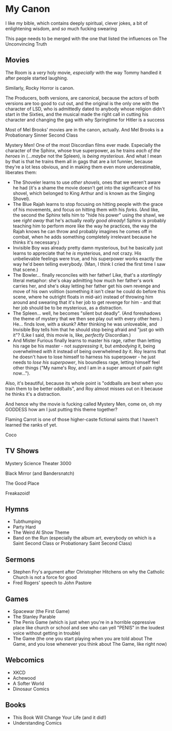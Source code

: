 # My Canon

I like my bible, which contains deeply spiritual, clever jokes, a bit of enlightening wisdom, and *so* much fucking swearing

This page needs to be merged with the one that listed the influences on The Unconvincing Truth

## Movies

The Room is a *very* holy movie, *especially* with the way Tommy handled it after people started laughing.

Similarly, Rocky Horror is canon.

The Producers, both versions, are canonical, because the actors of both versions are too good to cut out, and the original is the only one with the character of LSD, who is admittedly dated to anybody whose religion didn't start in the Sixties, and the musical made the right call in cutting his character and changing the gag with why Springtime for Hitler is a success

Most of Mel Brooks' movies are in the canon, actually. And Mel Brooks is a Probationary Sinner Second Class

Mystery Men! One of the most Discordian films ever made. Especially the character of the Sphinx, whose true superpower, as he trains *each of the heroes* in (...*maybe* not the Spleen), is *being mysterious*. And what I mean by that is that he trains them all in gags that are a lot funnier, because they're a lot less obvious, and in making them even more underestimable, liberates them:

- The Shoveler learns to use *other shovels*, ones that we weren't aware he had (it's a shame the movie doesn't get into the significance of his shovel, which belonged to King Arthur and is known as the Singing Shovel).
- The Blue Rajah learns to stop focusing on hitting people with the grace of his movements, and focus on hitting them with his *forks*. (And like, the second the Sphinx tells him to "hide his power" using the shawl, we see *right away* that he's actually *really good already*! Sphinx is probably teaching him to perform more like the way he practices, the way the Rajah knows he can throw and probably imagines he comes off in combat, when he adds something completely irrelevant because he thinks it's necessary.)
- Invisible Boy was already pretty damn mysterious, but he basically just learns to appreciate that he *is* mysterious, and not crazy. His unbelievable feelings were true, and his superpower works exactly the way he'd been telling everybody. (Man, I think I cried the first time I saw that scene.)
- The Bowler... finally reconciles with her father! Like, that's a *startlingly* literal metaphor: she's okay admitting how much her father's work carries her, and she's okay letting her father get his own revenge and move of his own volition (something it isn't clear he could do before this scene, where he outright floats in mid-air) instead of throwing him around and swearing that it's her job to get revenge for him - and that her job should be to be mysterious, as a distraction.
- The Spleen... well, he becomes "silent but deadly". (And foreshadows the theme of mystery that we then see play out with every other hero.) He... finds love, with a skunk? After thinking he was unloveable, and Invisible Boy tells him that he should stop being afraid and "just go with it"? (Like I said, this movie is, like, *perfectly* Discordian.)
- And Mister Furious finally learns to master his rage, rather than letting his rage be his master - not *suppressing* it, but *embodying* it, being overwhelmed *with* it instead of being overwhelmed *by* it. Roy learns that he doesn't have to lose himself to harness his superpower - he just needs to *lose his superpower*, his boundless rage, letting himself feel other things ("My name's Roy, and I am in a super amount of pain right now...").

Also, it's beautiful, because its whole point is "oddballs are best when you train them to be better oddballs", and Roy almost misses out on it because he thinks it's a distraction.

And hence why the movie is fucking called Mystery Men, come on, oh my GODDESS how am I just putting this theme together?

Flaming Carrot is one of those higher-caste fictional saints that I haven't learned the ranks of yet.

Coco

## TV Shows

Mystery Science Theater 3000

Black Mirror (and Bandersnatch)

The Good Place

Freakazoid!

## Hymns

- Tubthumping
- Party Hard
- The Weird Al Show Theme
- Band on the Run (especially the album art, everybody on which is a Saint Second Class or Probationary Saint Second Class)

## Sermons

- Stephen Fry's argument after Christopher Hitchens on why the Catholic Church is not a force for good
- Fred Rogers' speech to John Pastore

## Games

- Spacewar (the First Game)
- The Stanley Parable
- The Penis Game (which is just when you're in a horrible oppressive place like church or school and see who can yell "PENIS" in the loudest voice without getting in trouble)
- The Game (the one you start playing when you are told about The Game, and you lose whenever you think about The Game, like right now)

## Webcomics

- XKCD
- Achewood
- A Softer World
- Dinosaur Comics

## Books

- This Book Will Change Your Life (and it did!)
- Understanding Comics
